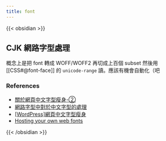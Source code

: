 ```yaml
---
title: font
---
```

{{< obsidian >}}
## CJK 網路字型處理

概念上是把 font 轉成 WOFF/WOFF2 再切成上百個 subset 然後用 [[CSS#@font-face]] 的 `unicode-range` 讀。應該有機會自動化（吧

### References
- [關於網頁中文字型瘦身-②](https://matters.news/@akenomeisei/%E9%97%9C%E6%96%BC%E7%B6%B2%E9%A0%81%E4%B8%AD%E6%96%87%E5%AD%97%E5%9E%8B%E7%98%A6%E8%BA%AB-2-bafyreib5xbgqer5hiwmwlpdcgl3poma76dfdmigwnvxpoy45635mlrxejm)
- [網路字型中對於中文字型的處理](https://richer.tw/web-font-with-chinese)
- [[WordPress]網頁中文字型瘦身](https://cyrians.com/chinesefonts-subset/)
- [Hosting your own web fonts](https://blog.jiayu.co/2018/06/hosting-your-own-web-fonts/)

{{< /obsidian >}}
